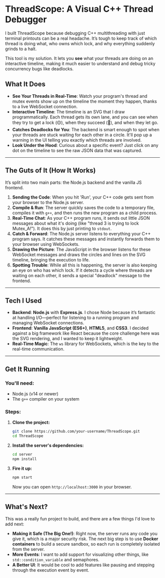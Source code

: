 # ThreadScope: A Visual C++ Thread Debugger

I built ThreadScope because debugging C++ multithreading with just terminal printouts can be a real headache. It’s tough to keep track of which thread is doing what, who owns which lock, and why everything suddenly grinds to a halt.

This tool is my solution. It lets you **see** what your threads are doing on an interactive timeline, making it much easier to understand and debug tricky concurrency bugs like deadlocks.

## What It Does
  * **See Your Threads in Real-Time**: Watch your program's thread and mutex events show up on the timeline the moment they happen, thanks to a live WebSocket connection.
  * **Interactive Timeline**: The timeline is an SVG that I draw programmatically. Each thread gets its own lane, and you can see when they try to get a lock (🟡), when they succeed (🔵), and when they let go.
  * **Catches Deadlocks for You**: The backend is smart enough to spot when your threads are stuck waiting for each other in a circle. It'll pop up a warning in the UI telling you exactly which threads are involved.
  * **Look Under the Hood**: Curious about a specific event? Just click on any dot on the timeline to see the raw JSON data that was captured.

-----
## The Guts of It (How It Works)
It’s split into two main parts: the Node.js backend and the vanilla JS frontend.
1.  **Sending the Code**: When you hit 'Run', your C++ code gets sent from your browser to the Node.js server.
2.  **Compile & Run**: The server quickly saves the code to a temporary file, compiles it with `g++`, and then runs the new program as a child process.
3.  **Real-Time Chat**: As your C++ program runs, it sends out little JSON messages about what it's doing (like "thread 3 is trying to lock Mutex\_A\!"). It does this by just printing to `stdout`.
4.  **Catch & Forward**: The Node.js server listens to everything your C++ program says. It catches these messages and instantly forwards them to your browser using WebSockets.
5.  **Drawing the Picture**: The JavaScript in the browser listens for these WebSocket messages and draws the circles and lines on the SVG timeline, bringing the execution to life.
6.  **Spotting Trouble**: While all this is happening, the server is also keeping an eye on who has which lock. If it detects a cycle where threads are waiting on each other, it sends a special "deadlock" message to the frontend.

-----

## Tech I Used
  * **Backend**: **Node.js** with **Express.js**. I chose Node because it’s fantastic at handling I/O—perfect for listening to a running program and managing WebSocket connections.
  * **Frontend**: **Vanilla JavaScript (ES6+)**, **HTML5**, and **CSS3**. I decided against a big framework like React because the core challenge here was the SVG rendering, and I wanted to keep it lightweight.
  * **Real-Time Magic**: The `ws` library for WebSockets, which is the key to the real-time communication.

-----

## Get It Running

### You'll need:

  * Node.js (v14 or newer)
  * The `g++` compiler on your system

### Steps:

1.  **Clone the project:**

    ```bash
    git clone https://github.com/your-username/ThreadScope.git
    cd ThreadScope
    ```

2.  **Install the server's dependencies:**

    ```bash
    cd server
    npm install
    ```

3.  **Fire it up:**

    ```bash
    npm start
    ```

    Now you can open `http://localhost:3000` in your browser.

-----

## What's Next?

This was a really fun project to build, and there are a few things I'd love to add next:

  * **Making it Safe (The Big One\!)**: Right now, the server runs any code you give it, which is a major security risk. The next big step is to use **Docker containers** to build a secure sandbox, so each run is completely isolated from the server.
  * **More Events**: I want to add support for visualizing other things, like `std::condition_variable` and semaphores.
  * **A Better UI**: It would be cool to add features like pausing and stepping through the execution event by event.